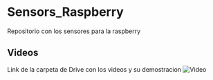 # Sensors_Raspberry
Repositorio con los sensores para la raspberry

## Videos
Link de la carpeta de Drive con los videos y su demostracion
![Video](https://drive.google.com/drive/u/1/folders/1PaRugdphcGpQFLUhhYm5QdwiIOUJgEY6)
